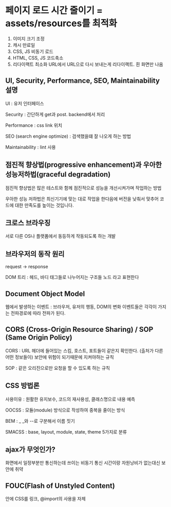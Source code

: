 # 페이지 로드 시간 줄이기 = assets/resources를 최적화
1. 이미지 크기 조정
2. 캐시 만료일
3. CSS, JS 비동기 로드
4. HTML, CSS, JS 코드축소
5. 리다이랙트 최소화
URL에서 URL으로 다시 보내는게 리다이랙트. 흰 화면만 나옴


## UI, Security, Performance, SEO, Maintainability 설명
UI : 유저 인터페이스

Security : 간단하게 get과 post. backend에서 처리

Performance : css link 위치

SEO (search engine optimize) : 검색했을떄 잘 나오게 하는 방법

Maintainability : lint 사용




## 점진적 향상법(progressive enhancement)과 우아한 성능저하법(graceful degradation)
점진적 향상법은 많은 테스트와 함께 점진적으로 성능을 개선시켜가며 작업하는 방법

우아한 성능 저하법은 최신기기에 맞는 대로 작업을 한다음에 버전을 낮춰서 맞추어 코드에 대한 만족도를 높이는 것입니다. 



## 크로스 브라우징
서로 다른 OS나 플랫폼에서 동등하게 작동되도록 하는 개발



## 브라우저의 동작 원리
request -> response

DOM 트리 : 헤드, 바디 태그들로 나누어지는 구조들
노드 라고 표현한다



## Document Object Model

웹에서 발생하는 이벤트 : 브라우저, 유저의 행동, DOM의 변화
이벤트들은 각각이 가지는 전파경로에 따라 전파가 된다.




## CORS (Cross-Origin Resource Sharing) / SOP (Same Origin Policy)

CORS : URL 헤더에 들어있는 스킴, 호스트, 포트들이 같은지 확인한다. (출처가 다른 어떤 정보들이) 
보안에 위험이 되기때문에 지켜야하는 규칙

SOP : 같은 오리진으로만 요청을 할 수 있도록 하는 규칙



## CSS 방법론

사용이유 : 원활한 유지보수, 코드의 재사용성, 클래스명으로 내용 예측

OOCSS : 모듈(module) 방식으로 작성하여 중복을 줄이는 방식

BEM :  _ _와 --로 구분해서 이름 짓기

SMACSS : base, layout, module, state, theme 5가지로 분류



## ajax가 무엇인가?
화면에서 일정부분만 통신하는데 쓰이는 비동기 통신
시간이랑 자원낭비가 없는대신 보안에 취약



## FOUC(Flash of Unstyled Content)
 <head>안에 CSS를 링크, @import의 사용을 자제

 


